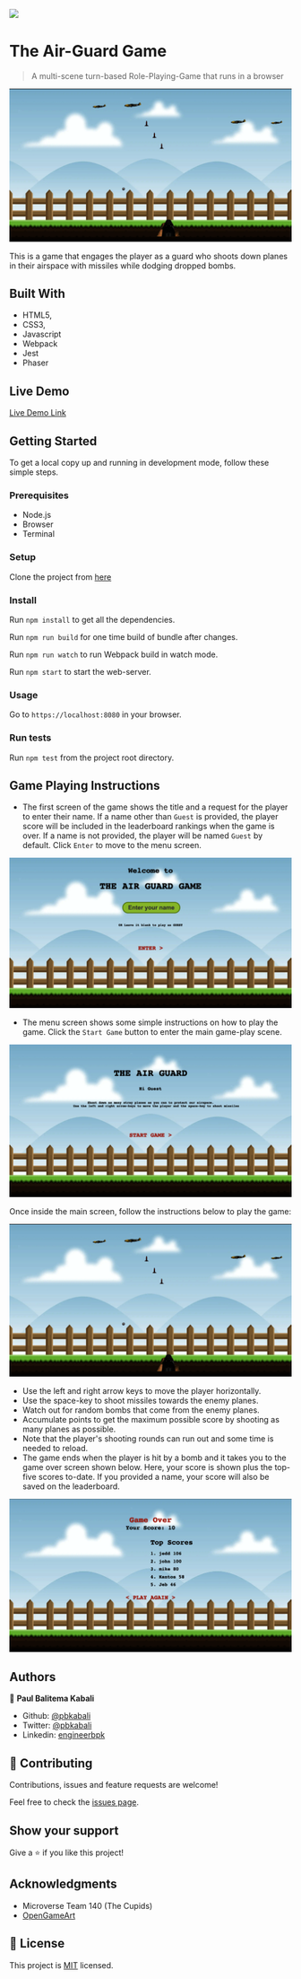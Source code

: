 ![](https://img.shields.io/badge/Microverse-blueviolet)

# The Air-Guard Game

> A multi-scene turn-based Role-Playing-Game that runs in a browser

![screenshot](./app_screenshot.png)

This is a game that engages the player as a guard who shoots down planes in their airspace with missiles while dodging
dropped bombs.

## Built With

- HTML5,
- CSS3,
- Javascript
- Webpack
- Jest
- Phaser

## Live Demo

[Live Demo Link](https://pbkabali.github.io/The-Air-Guard-Game/)

## Getting Started

To get a local copy up and running in development mode, follow these simple steps.

### Prerequisites

- Node.js
- Browser
- Terminal

### Setup

Clone the project from [here](https://github.com/pbkabali/The-Air-Guard-Game/tree/air-guard-game)

### Install

Run `npm install` to get all the dependencies.

Run `npm run build` for one time build of bundle after changes.

Run `npm run watch` to run Webpack build in watch mode.

Run `npm start` to start the web-server.

### Usage

Go to `https://localhost:8080` in your browser.

### Run tests

Run `npm test` from the project root directory.

## Game Playing Instructions

- The first screen of the game shows the title and a request for the player to enter their name. If a name other than `Guest` is provided, the player score will be included in the leaderboard rankings when the game is over. If a name is not provided, the player will be named `Guest` by default. Click `Enter` to move to the menu screen.

![screenshot](./app_screenshot_2.png)

- The menu screen shows some simple instructions on how to play the game. Click the `Start Game` button to enter the main game-play scene.

![screenshot](./app_screenshot_3.png)

Once inside the main screen, follow the instructions below to play the game:

![screenshot](./app_screenshot.png)

- Use the left and right arrow keys to move the player horizontally.
- Use the space-key to shoot missiles towards the enemy planes.
- Watch out for random bombs that come from the enemy planes.
- Accumulate points to get the maximum possible score by shooting as many planes as possible.
- Note that the player's shooting rounds can run out and some time is needed to reload.
- The game ends when the player is hit by a bomb and it takes you to the game over screen shown below. Here, your score is shown plus the top-five scores to-date. If you provided a name, your score will also be saved on the leaderboard.

![screenshot](./app_screenshot_4.png)

## Authors

👤 **Paul Balitema Kabali**

- Github: [@pbkabali](https://github.com/pbkabali)
- Twitter: [@pbkabali](https://twitter.com/pbkabali)
- Linkedin: [engineerbpk](https://linkedin.com/in/engineerbpk)

## 🤝 Contributing

Contributions, issues and feature requests are welcome!

Feel free to check the [issues page](https://github.com/pbkabali/The-Air-Guard-Game/issues).

## Show your support

Give a ⭐️ if you like this project!

## Acknowledgments

- Microverse Team 140 (The Cupids)
- [OpenGameArt](https://opengameart.org/)

## 📝 License

This project is [MIT](https://opensource.org/licenses/MIT) licensed.
